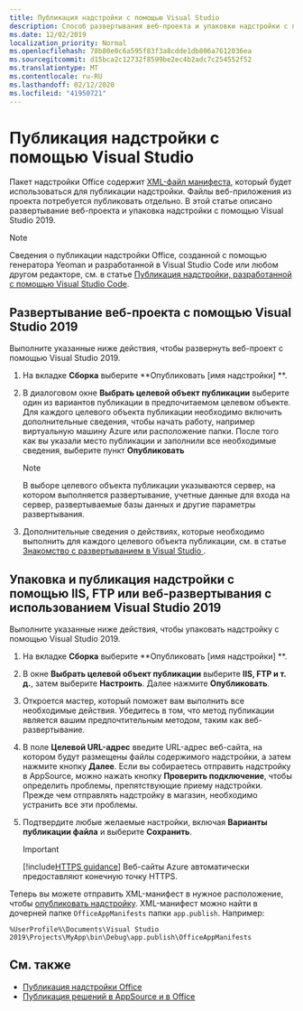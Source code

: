 ```yaml
---
title: Публикация надстройки с помощью Visual Studio
description: Способ развертывания веб-проекта и упаковки надстройки с помощью Visual Studio 2019.
ms.date: 12/02/2019
localization_priority: Normal
ms.openlocfilehash: 78b80e0c6a595f83f3a8cdde1db806a7612036ea
ms.sourcegitcommit: d15bca2c12732f8599be2ec4b2adc7c254552f52
ms.translationtype: MT
ms.contentlocale: ru-RU
ms.lasthandoff: 02/12/2020
ms.locfileid: "41950721"
---
```

# <a name="publish-your-add-in-using-visual-studio"></a>Публикация надстройки с помощью Visual Studio

Пакет надстройки Office содержит [XML-файл манифеста](../develop/add-in-manifests.md), который будет использоваться для публикации надстройки. Файлы веб-приложения из проекта потребуется публиковать отдельно. В этой статье описано развертывание веб-проекта и упаковка надстройки с помощью Visual Studio 2019.

> [!NOTE]
> Сведения о публикации надстройки Office, созданной с помощью генератора Yeoman и разработанной в Visual Studio Code или любом другом редакторе, см. в статье [Публикация надстройки, разработанной с помощью Visual Studio Code](publish-add-in-vs-code.md).

## <a name="to-deploy-your-web-project-using-visual-studio-2019"></a>Развертывание веб-проекта с помощью Visual Studio 2019

Выполните указанные ниже действия, чтобы развернуть веб-проект с помощью Visual Studio 2019.

1. На вкладке **Сборка** выберите **Опубликовать [имя надстройки] **.

2. В диалоговом окне **Выбрать целевой объект публикации** выберите один из вариантов публикации в предпочитаемом целевом объекте. Для каждого целевого объекта публикации необходимо включить дополнительные сведения, чтобы начать работу, например виртуальную машину Azure или расположение папки. После того как вы указали место публикации и заполнили все необходимые сведения, выберите пункт **Опубликовать**

    > [!NOTE]
    > В выборе целевого объекта публикации указываются сервер, на котором выполняется развертывание, учетные данные для входа на сервер, развертываемые базы данных и другие параметры развертывания.

3. Дополнительные сведения о действиях, которые необходимо выполнить для каждого целевого объекта публикации, см. в статье [Знакомство с развертыванием в Visual Studio ](/visualstudio/deployment/deploying-applications-services-and-components?view=vs-2019).

## <a name="to-package-and-publish-your-add-in-using-iis-ftp-or-web-deploy-using-visual-studio-2019"></a>Упаковка и публикация надстройки с помощью IIS, FTP или веб-развертывания с использованием Visual Studio 2019

Выполните указанные ниже действия, чтобы упаковать надстройку с помощью Visual Studio 2019.

1. На вкладке **Сборка** выберите **Опубликовать [имя надстройки] **.
2. В окне **Выбрать целевой объект публикации** выберите **IIS, FTP и т. д.**, затем выберите **Настроить**. Далее нажмите **Опубликовать**.
3. Откроется мастер, который поможет вам выполнить все необходимые действия. Убедитесь в том, что метод публикации является вашим предпочтительным методом, таким как веб-развертывание.
4. В поле **Целевой URL-адрес** введите URL-адрес веб-сайта, на котором будут размещены файлы содержимого надстройки, а затем нажмите кнопку **Далее**. Если вы собираетесь отправить надстройку в AppSource, можно нажать кнопку **Проверить подключение**, чтобы определить проблемы, препятствующие приему надстройки. Прежде чем отправлять надстройку в магазин, необходимо устранить все эти проблемы.
5. Подтвердите любые желаемые настройки, включая **Варианты публикации файла** и выберите **Сохранить**.

    > [!IMPORTANT]
    > [!include[HTTPS guidance](../includes/https-guidance.md)] Веб-сайты Azure автоматически предоставляют конечную точку HTTPS.

Теперь вы можете отправить XML-манифест в нужное расположение, чтобы [опубликовать надстройку](../publish/publish.md). XML-манифест можно найти в дочерней папке `OfficeAppManifests` папки `app.publish`. Например:

 `%UserProfile%\Documents\Visual Studio 2019\Projects\MyApp\bin\Debug\app.publish\OfficeAppManifests`

## <a name="see-also"></a>См. также

- [Публикация надстройки Office](../publish/publish.md)
- [Публикация решений в AppSource и в Office](/office/dev/store/submit-to-the-office-store)
